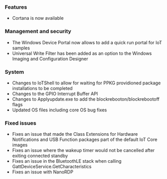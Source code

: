 ### Features
- Cortana is now available

### Management and security
- The Windows Device Portal now allows to add a quick run portal for IoT samples
- Universal Write Filter has been added as an option to the Windows Imaging and Configuration Designer

### System
- Changes to IoTShell to allow for waiting for PPKG providioned package installations to be completed
- Changes to the GPIO Interrupt Buffer API
- Changes to Applyupdate.exe to add the blockrebooton/blockrebootoff flags
- Updated OS files including core OS bug fixes

### Fixed issues
- Fixes an issue that made the Class Extensions for Hardware Notifications and USB Function packages part of the default IoT Core images
- Fixes an issue where the wakeup timer would not be cancelled after exiting connected standby
- Fixes an issue in the BluetoothLE stack when calling GattDeviceService.GetCharacteristics
- Fixes an issue with NanoRDP
